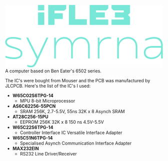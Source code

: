 ![](logo.png)
A computer based on Ben Eater's 6502 series.

The IC's were bought from Mouser and the PCB was manufactured by JLCPCB.
Here's the list of the IC's I used:
- **W65C02S6TPG-14**
  - MPU 8-bit Microprocessor
- **AS6C62256-55PCN**
  - SRAM 256K, 2.7-5.5V, 55ns 32K x 8 Asynch SRAM
- **AT28C256-15PU**
  - EEPROM 256K 32K x 8 150 ns 4.5V-5.5V
- **W65C22S6TPG-14**
  - Controller Interface IC Versatile Interface Adapter
- **W65C51N6TPG-14**
  - Specialised Asynch Communication Interface Adapter
- **MAX232EIN**
  - RS232 Line Driver/Receiver
